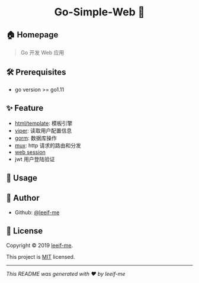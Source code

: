 <h1 align="center">Go-Simple-Web 👋</h1>

## 🏠 Homepage
> Go 开发 Web 应用

## 🛠 Prerequisites
- go version >= go1.11

## ✨ Feature
- [html/template](https://godoc.org/html/template): 模板引擎
- [viper](https://github.com/spf13/viper): 读取用户配置信息
- [gorm](https://github.com/jinzhu/gorm): 数据库操作
- [mux](https://github.com/gorilla/mux):  http 请求的路由和分发
- [web session](https://github.com/gorilla/sessions)
-  jwt 用户登陆验证

## 🚀 Usage

## 👤 Author

- Github: [@leeif-me](https://github.com/leeif-me)

## 📝 License

Copyright © 2019 [leeif-me](https://github.com/leeif-me).

This project is [MIT](https://github.com/leeif-me/go-simple-web/blob/master/LICENSE) licensed.

------

*This README was generated with ❤️ by leeif-me*